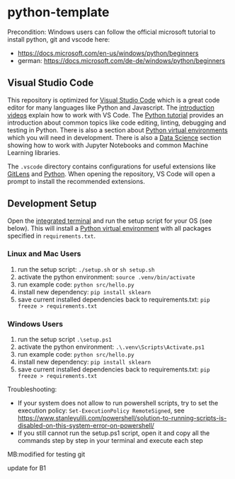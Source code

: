 # python-template

Precondition:
Windows users can follow the official microsoft tutorial to install python, git and vscode here:

- ​​https://docs.microsoft.com/en-us/windows/python/beginners
- german: https://docs.microsoft.com/de-de/windows/python/beginners

## Visual Studio Code

This repository is optimized for [Visual Studio Code](https://code.visualstudio.com/) which is a great code editor for many languages like Python and Javascript. The [introduction videos](https://code.visualstudio.com/docs/getstarted/introvideos) explain how to work with VS Code. The [Python tutorial](https://code.visualstudio.com/docs/python/python-tutorial) provides an introduction about common topics like code editing, linting, debugging and testing in Python. There is also a section about [Python virtual environments](https://code.visualstudio.com/docs/python/environments) which you will need in development. There is also a [Data Science](https://code.visualstudio.com/docs/datascience/overview) section showing how to work with Jupyter Notebooks and common Machine Learning libraries.

The `.vscode` directory contains configurations for useful extensions like [GitLens](https://marketplace.visualstudio.com/items?itemName=eamodio.gitlens0) and [Python](https://marketplace.visualstudio.com/items?itemName=ms-python.python). When opening the repository, VS Code will open a prompt to install the recommended extensions.

## Development Setup

Open the [integrated terminal](https://code.visualstudio.com/docs/editor/integrated-terminal) and run the setup script for your OS (see below). This will install a [Python virtual environment](https://docs.python.org/3/library/venv.html) with all packages specified in `requirements.txt`.

### Linux and Mac Users

1. run the setup script: `./setup.sh` or `sh setup.sh`
2. activate the python environment: `source .venv/bin/activate`
3. run example code: `python src/hello.py`
4. install new dependency: `pip install sklearn`
5. save current installed dependencies back to requirements.txt: `pip freeze > requirements.txt`

### Windows Users

1. run the setup script `.\setup.ps1`
2. activate the python environment: `.\.venv\Scripts\Activate.ps1`
3. run example code: `python src/hello.py`
4. install new dependency: `pip install sklearn`
5. save current installed dependencies back to requirements.txt: `pip freeze > requirements.txt`

Troubleshooting:

- If your system does not allow to run powershell scripts, try to set the execution policy: `Set-ExecutionPolicy RemoteSigned`, see https://www.stanleyulili.com/powershell/solution-to-running-scripts-is-disabled-on-this-system-error-on-powershell/
- If you still cannot run the setup.ps1 script, open it and copy all the commands step by step in your terminal and execute each step

MB:modified for testing git

update for B1


